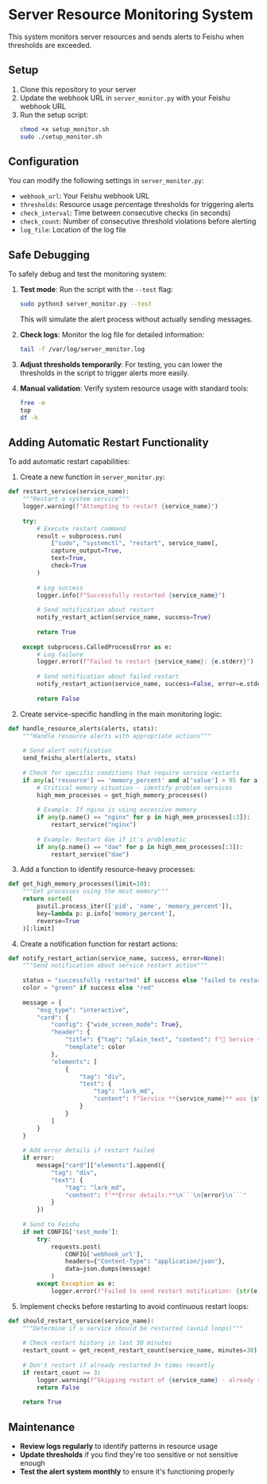 # Server Resource Monitoring System

This system monitors server resources and sends alerts to Feishu when thresholds are exceeded.

## Setup

1. Clone this repository to your server
2. Update the webhook URL in `server_monitor.py` with your Feishu webhook URL
3. Run the setup script:
   ```bash
   chmod +x setup_monitor.sh
   sudo ./setup_monitor.sh
   ```

## Configuration

You can modify the following settings in `server_monitor.py`:

- `webhook_url`: Your Feishu webhook URL
- `thresholds`: Resource usage percentage thresholds for triggering alerts
- `check_interval`: Time between consecutive checks (in seconds)
- `check_count`: Number of consecutive threshold violations before alerting
- `log_file`: Location of the log file

## Safe Debugging

To safely debug and test the monitoring system:

1. **Test mode**: Run the script with the `--test` flag:
   ```bash
   sudo python3 server_monitor.py --test
   ```
   This will simulate the alert process without actually sending messages.

2. **Check logs**: Monitor the log file for detailed information:
   ```bash
   tail -f /var/log/server_monitor.log
   ```

3. **Adjust thresholds temporarily**: For testing, you can lower the thresholds in the script to trigger alerts more easily.

4. **Manual validation**: Verify system resource usage with standard tools:
   ```bash
   free -m
   top
   df -h
   ```

## Adding Automatic Restart Functionality

To add automatic restart capabilities:

1. Create a new function in `server_monitor.py`:

```python
def restart_service(service_name):
    """Restart a system service"""
    logger.warning(f"Attempting to restart {service_name}")
    
    try:
        # Execute restart command
        result = subprocess.run(
            ["sudo", "systemctl", "restart", service_name],
            capture_output=True,
            text=True,
            check=True
        )
        
        # Log success
        logger.info(f"Successfully restarted {service_name}")
        
        # Send notification about restart
        notify_restart_action(service_name, success=True)
        
        return True
        
    except subprocess.CalledProcessError as e:
        # Log failure
        logger.error(f"Failed to restart {service_name}: {e.stderr}")
        
        # Send notification about failed restart
        notify_restart_action(service_name, success=False, error=e.stderr)
        
        return False
```

2. Create service-specific handling in the main monitoring logic:

```python
def handle_resource_alerts(alerts, stats):
    """Handle resource alerts with appropriate actions"""
    
    # Send alert notification
    send_feishu_alert(alerts, stats)
    
    # Check for specific conditions that require service restarts
    if any(a['resource'] == 'memory_percent' and a['value'] > 95 for a in alerts):
        # Critical memory situation - identify problem services
        high_mem_processes = get_high_memory_processes()
        
        # Example: If nginx is using excessive memory
        if any(p.name() == "nginx" for p in high_mem_processes[:3]):
            restart_service("nginx")
            
        # Example: Restart dae if it's problematic
        if any(p.name() == "dae" for p in high_mem_processes[:3]):
            restart_service("dae")
```

3. Add a function to identify resource-heavy processes:

```python
def get_high_memory_processes(limit=10):
    """Get processes using the most memory"""
    return sorted(
        psutil.process_iter(['pid', 'name', 'memory_percent']),
        key=lambda p: p.info['memory_percent'],
        reverse=True
    )[:limit]
```

4. Create a notification function for restart actions:

```python
def notify_restart_action(service_name, success, error=None):
    """Send notification about service restart action"""
    
    status = "successfully restarted" if success else "failed to restart"
    color = "green" if success else "red"
    
    message = {
        "msg_type": "interactive",
        "card": {
            "config": {"wide_screen_mode": True},
            "header": {
                "title": {"tag": "plain_text", "content": f"🔄 Service {status} - {CONFIG['hostname']}"},
                "template": color
            },
            "elements": [
                {
                    "tag": "div",
                    "text": {
                        "tag": "lark_md",
                        "content": f"Service **{service_name}** was {status} at {datetime.now().strftime('%Y-%m-%d %H:%M:%S')}"
                    }
                }
            ]
        }
    }
    
    # Add error details if restart failed
    if error:
        message["card"]["elements"].append({
            "tag": "div",
            "text": {
                "tag": "lark_md",
                "content": f"**Error details:**\n```\n{error}\n```"
            }
        })
    
    # Send to Feishu
    if not CONFIG['test_mode']:
        try:
            requests.post(
                CONFIG['webhook_url'],
                headers={"Content-Type": "application/json"},
                data=json.dumps(message)
            )
        except Exception as e:
            logger.error(f"Failed to send restart notification: {str(e)}")
```

5. Implement checks before restarting to avoid continuous restart loops:

```python
def should_restart_service(service_name):
    """Determine if a service should be restarted (avoid loops)"""
    
    # Check restart history in last 30 minutes
    restart_count = get_recent_restart_count(service_name, minutes=30)
    
    # Don't restart if already restarted 3+ times recently
    if restart_count >= 3:
        logger.warning(f"Skipping restart of {service_name} - already restarted {restart_count} times in last 30 minutes")
        return False
        
    return True
```

## Maintenance

- **Review logs regularly** to identify patterns in resource usage
- **Update thresholds** if you find they're too sensitive or not sensitive enough
- **Test the alert system monthly** to ensure it's functioning properly